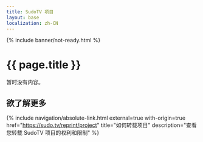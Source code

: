 ```yaml
---
title: SudoTV 项目
layout: base
localization: zh-CN
---
```


{% include banner/not-ready.html %}

# {{ page.title }}

暂时没有内容。

## 欲了解更多

{% include navigation/absolute-link.html
    external=true
    with-origin=true
    href="https://sudo.tv/reprint/project"
    title="如何转载项目"
    description="查看您转载 SudoTV 项目的权利和限制"
%}